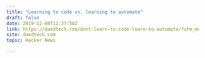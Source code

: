 ```yaml
---
title: "Learning to code vs. learning to automate"
draft: false
date: 2019-12-08T12:37:58Z
link: https://daedtech.com/dont-learn-to-code-learn-to-automate/?utm_medium=RSS&utm_source=hune
site: daedtech.com
topic: Hacker News  

---
```

